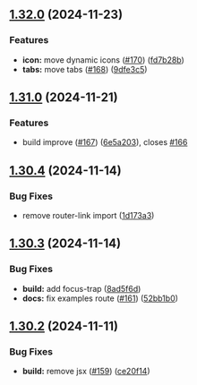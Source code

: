 ## [1.32.0](https://github.com/acronis/ui-component-library/compare/v1.31.0...v1.32.0) (2024-11-23)


### Features

* **icon:** move dynamic icons ([#170](https://github.com/acronis/ui-component-library/issues/170)) ([fd7b28b](https://github.com/acronis/ui-component-library/commit/fd7b28befc61f9260cb34343de029427fd81563c))
* **tabs:** move tabs ([#168](https://github.com/acronis/ui-component-library/issues/168)) ([9dfe3c5](https://github.com/acronis/ui-component-library/commit/9dfe3c54a15d4eae5b937c97f065726dd0b1e712))

## [1.31.0](https://github.com/acronis/ui-component-library/compare/v1.30.4...v1.31.0) (2024-11-21)


### Features

* build improve ([#167](https://github.com/acronis/ui-component-library/issues/167)) ([6e5a203](https://github.com/acronis/ui-component-library/commit/6e5a2035ac47666a25369f5d2007596dce77bb5a)), closes [#166](https://github.com/acronis/ui-component-library/issues/166)

## [1.30.4](https://github.com/acronis/ui-component-library/compare/v1.30.3...v1.30.4) (2024-11-14)


### Bug Fixes

* remove router-link import ([1d173a3](https://github.com/acronis/ui-component-library/commit/1d173a34bf0a089e08b470ee2fa5721012b82045))

## [1.30.3](https://github.com/acronis/ui-component-library/compare/v1.30.2...v1.30.3) (2024-11-14)


### Bug Fixes

* **build:** add focus-trap ([8ad5f6d](https://github.com/acronis/ui-component-library/commit/8ad5f6da1322e2b964efad01b8f30b936b1ecd7d))
* **docs:** fix examples route ([#161](https://github.com/acronis/ui-component-library/issues/161)) ([52bb1b0](https://github.com/acronis/ui-component-library/commit/52bb1b078ef6b8a6a62b14a89c97733fa01c72bd))

## [1.30.2](https://github.com/acronis/ui-component-library/compare/v1.30.1...v1.30.2) (2024-11-11)


### Bug Fixes

* **build:** remove jsx ([#159](https://github.com/acronis/ui-component-library/issues/159)) ([ce20f14](https://github.com/acronis/ui-component-library/commit/ce20f1402d56c7ec535e04be6ce807c38b30d6a4))

